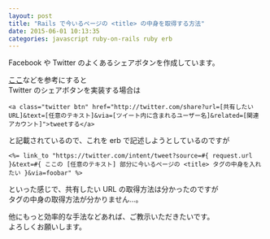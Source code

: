 ```yaml
---
layout: post
title: "Rails で今いるページの <title> の中身を取得する方法"
date: 2015-06-01 10:13:35
categories: javascript ruby-on-rails ruby erb
---
```

<p>Facebook や Twitter のよくあるシェアボタンを作成しています。</p>

<p><a href="http://qiita.com/AkiraAlex/items/f224f8ee55a50ffe1a3f" rel="nofollow">ここ</a>などを参考にすると<br>
Twitter のシェアボタンを実装する場合は</p>

<pre class="lang-html prettyprint-override"><code>&lt;a class="twitter btn" href="http://twitter.com/share?url=[共有したいURL]&amp;text=[任意のテキスト]&amp;via=[ツイート内に含まれるユーザー名]&amp;related=[関連アカウント]"&gt;tweetする&lt;/a&gt;
</code></pre>

<p>と記載されているので、これを erb で記述しようとしているのですが</p>

<pre class="lang-erb prettyprint-override"><code>&lt;%= link_to "https://twitter.com/intent/tweet?source=#{ request.url }&amp;text=#{ ここの [任意のテキスト] 部分に今いるページの &lt;title&gt; タグの中身を入れたい }&amp;via=foobar" %&gt;
</code></pre>

<p>といった感じで、共有したい URL の取得方法は分かったのですが<br>
タグの中身の取得方法が分かりません…。</p>

<p>他にもっと効率的な手法などあれば、ご教示いただきたいです。<br>
よろしくお願いします。</p>
